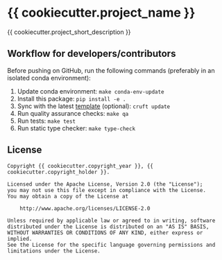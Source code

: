 # {{ cookiecutter.project_name }}

{{ cookiecutter.project_short_description }}

## Workflow for developers/contributors

Before pushing on GitHub, run the following commands (preferably in an isolated conda environment):

1. Update conda environment: `make conda-env-update`
1. Install this package: `pip install -e .`
1. Sync with the latest [template](https://github.com/bopen/cookiecutter-conda-package) (optional): `cruft update`
1. Run quality assurance checks: `make qa`
1. Run tests: `make test`
1. Run static type checker: `make type-check`

## License

```
Copyright {{ cookiecutter.copyright_year }}, {{ cookiecutter.copyright_holder }}.

Licensed under the Apache License, Version 2.0 (the "License");
you may not use this file except in compliance with the License.
You may obtain a copy of the License at

    http://www.apache.org/licenses/LICENSE-2.0

Unless required by applicable law or agreed to in writing, software
distributed under the License is distributed on an "AS IS" BASIS,
WITHOUT WARRANTIES OR CONDITIONS OF ANY KIND, either express or implied.
See the License for the specific language governing permissions and
limitations under the License.
```
